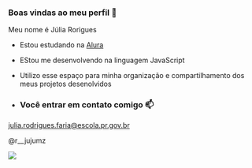 ### Boas vindas ao meu perfil 👋

Meu nome é Júlia Rorigues

- Estou estudando na [Alura](https://www.alura.com.br)
- EStou me desenvolvendo na linguagem JavaScript
-  Utilizo esse espaço para minha organização e compartilhamento dos meus projetos desenolvidos

-  ### Você entrar em contato comigo 📫
julia.rodrigues.faria@escola.pr.gov.br

@r__jujumz


![](https://media.tenor.com/OWzDHA8TCKcAAAAC/spongebob-spongebob-squarepants.gif)

